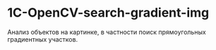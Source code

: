 # 1C-OpenCV-search-gradient-img
Анализ объектов на картинке, в частности поиск прямоугольных градиентных участков.

